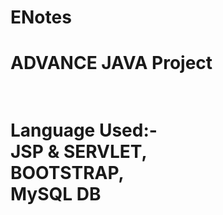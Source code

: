 # ENotes
<h1>ADVANCE JAVA Project<h1></br>
<b mt-2 class="text-success">Language Used:-</b></br> JSP & SERVLET,</br>
                BOOTSTRAP,</br>MySQL DB
